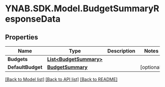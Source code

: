 # YNAB.SDK.Model.BudgetSummaryResponseData
## Properties

Name | Type | Description | Notes
------------ | ------------- | ------------- | -------------
**Budgets** | [**List&lt;BudgetSummary&gt;**](BudgetSummary.md) |  | 
**DefaultBudget** | [**BudgetSummary**](BudgetSummary.md) |  | [optional] 

[[Back to Model list]](../README.md#documentation-for-models) [[Back to API list]](../README.md#documentation-for-api-endpoints) [[Back to README]](../README.md)

